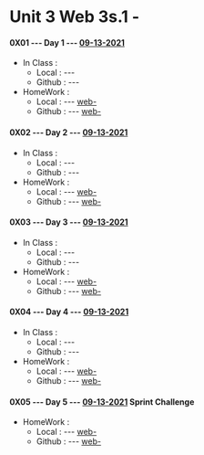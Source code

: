 # Unit 3 Web 3s.1 - 




#### 0X01 --- Day 1 --- [09-13-2021](<#>) 

* In Class :
    * Local  : --- [](<#>)
    * Github : --- [](<https://github.com/>)
* HomeWork :
    * Local  : --- [web-](<#>)
    * Github : --- [web-](<https://github.com/>)

#### 0X02 --- Day 2 --- [09-13-2021](<#>) 

* In Class :
    * Local  : --- [](<#>)
    * Github : --- [](<https://github.com/>)
* HomeWork :
    * Local  : --- [web-](<#>)
    * Github : --- [web-](<https://github.com/>)

#### 0X03 --- Day 3 --- [09-13-2021](<#>) 

* In Class :
    * Local  : --- [](<#>)
    * Github : --- [](<https://github.com/>)
* HomeWork :
    * Local  : --- [web-](<#>)
    * Github : --- [web-](<https://github.com/>)

#### 0X04 --- Day 4 --- [09-13-2021](<#>)

* In Class :
    * Local  : --- [](<#>)
    * Github : --- [](<https://github.com/>)
* HomeWork :
    * Local  : --- [web-](<#>)
    * Github : --- [web-](<https://github.com/>)

#### 0X05 --- Day 5 --- [09-13-2021](<#>) Sprint Challenge

* HomeWork :
    * Local  : --- [web-](<#>)
    * Github : --- [web-](<https://github.com/>)